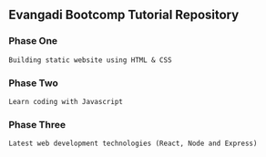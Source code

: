 ## Evangadi Bootcomp Tutorial Repository

### Phase One 
    Building static website using HTML & CSS

### Phase Two
    Learn coding with Javascript

### Phase Three
    Latest web development technologies (React, Node and Express)
